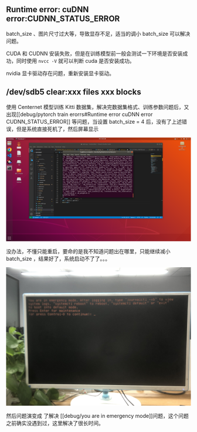 ## Runtime error: cuDNN error:CUDNN_STATUS_ERROR

batch_size 、图片尺寸过大等，导致显存不足，适当的调小 batch_size 可以解决问题。

CUDA 和 CUDNN 安装失败，但是在训练模型前一般会测试一下环境是否安装成功，同时使用 `nvcc -V` 就可以判断 cuda 是否安装成功。

nvidia 显卡驱动存在问题，重新安装显卡驱动。

## /dev/sdb5 clear:xxx files xxx blocks

使用 Centernet 模型训练 Kitti 数据集，解决完数据集格式、训练参数问题后，又出现[[debug/pytorch train erorrs#Runtime error cuDNN error CUDNN_STATUS_ERROR]] 等问题，当设置 batch_size = 4 后，没有了上述错误，但是系统直接死机了，然后屏幕显示

![creat-model | 600](additions/Screenshot%20from%202022-04-22%2015-12-23.png)

没办法，不懂只能重启，要命的是我不知道问题出在哪里，只能继续减小 batch_size ，结果好了，系统启动不了了。。。

![unnormal-restart | 600](additions/share.jpg)

然后问题演变成 了解决 [[debug/you are in emergency mode]]问题，这个问题之前确实没遇到过，这里解决了很长时间。




